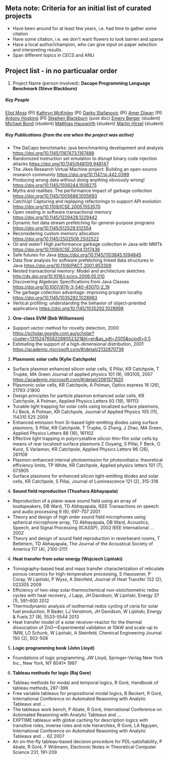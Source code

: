 
## Meta note: Criteria for an initial list of curated projects 

* Have been around for at least few years, i.e. had time to gather some citation
* Have some citation, i.e. we don't want flowers to look barren and sparse
* Have a local author/champion, who can give input on paper selection and interpreting results. 
* Span different topics in CECS and ANU

## Project list - in no particualar order

1. Project Name (person involved): 
**Dacapo Programming Language Benchmark (Steve Blackburn)**

##### Key People

[Eliot Moss](https://scholar.google.com/citations?user=yYtaDFUAAAAJ&hl=en&oi=ao) (PI) 
[Kathryn McKinley](https://scholar.google.com/citations?user=Rt1a5-6vh4UC&hl=en&oi=ao) (PI)
[Darko Stafanovic](https://scholar.google.com/citations?user=hd6nAfsAAAAJ&hl=en&oi=ao) (PI)
[Amer Diwan](https://scholar.google.com/citations?user=KuhLaAYAAAAJ&hl=en&oi=ao) (PI)
[Antony Hosking](https://scholar.google.com/citations?user=5LINiuEAAAAJ&hl=en&oi=sra) (PI)
[Stephen Blackburn](https://scholar.google.com/citations?user=HgSTO7oAAAAJ&hl=en) (post doc)
[Emery Berger](https://scholar.google.com/citations?user=RaHaArkAAAAJ&hl=en&oi=ao) (student)
[Michael Bond](https://scholar.google.com/citations?user=zoBZ_FMAAAAJ&hl=en) (student)
[Matthias Hauswirth](https://scholar.google.com/citations?user=rIy8rOoAAAAJ&hl=en&oi=ao) (student)
[Martin Hirzel](https://scholar.google.com/citations?user=SV0T7_cAAAAJ&hl=en&oi=ao) (student)

##### Key Publications (from the era when the project was active)

* The DaCapo benchmarks: java benchmarking development and analysis https://doi.org/10.1145/1167473.1167488
* Randomized instruction set emulation to disrupt binary code injection attacks https://doi.org/10.1145/948109.948147
* The Jikes Research Virtual Machine project: Building an open-source research community  https://doi.org/10.1147/sj.442.0399
* Producing wrong data without doing anything obviously wrong!  https://doi.org/10.1145/1508244.1508275
* Myths and realities: The performance impact of garbage collection https://doi.org/10.1145/1005686.1005693 
* CatchUp! Capturing and replaying refactorings to support API evolution https://doi.org/10.1109/ICSE.2005.1553570
* Open nesting in software transactional memory https://doi.org/10.1145/1229428.1229442
* Dynamic hot data stream prefetching for general-purpose programs https://doi.org/10.1145/512529.512554
* Reconsidering custom memory allocation https://doi.org/10.1145/2502508.2502522
* Oil and water? High performance garbage collection in Java with MMTk https://doi.org/10.1109/ICSE.2004.1317436 
* Safe futures for Java https://doi.org/10.1145/1103845.1094845
* Data flow analysis for software prefetching linked data structures in Java https://doi.org/10.1109/PACT.2001.953309
* Nested transactional memory: Model and architecture sketches http://dx.doi.org/10.1016/j.scico.2006.05.010
* Discovering Algebraic Specifications from Java Classes https://doi.org/10.1007/978-3-540-45070-2_19
* The garbage collection advantage: improving program locality https://doi.org/10.1145/1035292.1028983
* Vertical profiling: understanding the behavior of object-priented applications https://doi.org/10.1145/1035292.1028998

2. **One-class SVM (Bob Williamson)**

* Support vector method for novelty detection, 2000 https://scholar.google.com.au/scholar?cluster=13152476582289052321&hl=en&as_sdt=2005&sciodt=0,5
* Estimating the support of a high-dimensional distribution, 2001 https://academic.microsoft.com/#/detail/2132870739

3. **Plasmonic solar cells (Kylie Catchpole)**

* Surface plasmon enhanced silicon solar cells, S Pillai, KR Catchpole, T Trupke, MA Green
Journal of applied physics 101 (9), 093105, 2007 https://academic.microsoft.com/#/detail/2061571620
* Plasmonic solar cells, KR Catchpole, A Polman, Optics express 16 (26), 21793-21800
* Design principles for particle plasmon enhanced solar cells, KR Catchpole, A Polman, Applied Physics Letters 93 (19), 191113
* Tunable light trapping for solar cells using localized surface plasmons, FJ Beck, A Polman, KR Catchpole, Journal of Applied Physics 105 (11), 114310	525	2009
* Enhanced emission from Si-based light-emitting diodes using surface plasmons, S Pillai, KR Catchpole, T Trupke, G Zhang, J Zhao, MA Green, Applied Physics Letters 88 (16), 161102
* Effective light trapping in polycrystalline silicon thin-film solar cells by means of rear localized surface plasmons
Z Ouyang, S Pillai, F Beck, O Kunz, S Varlamov, KR Catchpole, Applied Physics Letters 96 (26), 261109
* Plasmon-enhanced internal photoemission for photovoltaics: theoretical efficiency limits, TP White, KR Catchpole, Applied physics letters 101 (7), 073905
* Surface plasmons for enhanced silicon light-emitting diodes and solar cells, KR Catchpole, S Pillai, Journal of Luminescence 121 (2), 315-318

4. **Sound field reproduction (Thushara Abhayapala)**
* Reproduction of a plane-wave sound field using an array of loudspeakers, DB Ward, TD Abhayapala, IEEE Transactions on speech and audio processing 9 (6), 697-707	2001
* Theory and design of high order sound field microphones using spherical microphone array, TD Abhayapala, DB Ward, Acoustics, Speech, and Signal Processing (ICASSP), 2002 IEEE International …	2002
* Theory and design of sound field reproduction in reverberant rooms, T Betlehem, TD Abhayapala, The Journal of the Acoustical Society of America 117 (4), 2100-2111


4. **Heat transfer from solar energy (Wojciech Lipiński)**

* Tomography-based heat and mass transfer characterization of reticulate porous ceramics for high-temperature processing, S Haussener, P Coray, W Lipiński, P Wyss, A Steinfeld, Journal of Heat Transfer 132 (2), 023305	2009
* Efficiency of two-step solar thermochemical non-stoichiometric redox cycles with heat recovery, J Lapp, JH Davidson, W Lipiński, Energy 37 (1), 591-600	2012
* Thermodynamic analysis of isothermal redox cycling of ceria for solar fuel production, R Bader, LJ Venstrom, JH Davidson, W Lipiński, Energy & Fuels 27 (9), 5533-5544	2013
* Heat transfer model of a solar receiver-reactor for the thermal dissociation of ZnO—Experimental validation at 10kW and scale-up to 1MW, LO Schunk, W Lipiński, A Steinfeld, Chemical Engineering Journal 150 (2), 502-508

5. **Logic programming book (John Lloyd)**

* Foundations of logic programming, JW Lloyd, Springer-Verlag New York Inc., New York, NY	8041*	1987
<!-- 
* Partial evaluation in logic programming, JW Lloyd, JC Shepherdson, The Journal of Logic Programming 11 (3-4), 217-242
* Programming in an integrated functional and logic language, JW Lloyd, Journal of Functional and Logic Programming 3 (1-49), 68-69
-->

6. **Tableau methods for logic (Raj Gore)**

* Tableau methods for modal and temporal logics, R Goré, Handbook of tableau methods, 297-396
* Free variable tableaux for propositional modal logics, B Beckert, R Goré, International Conference on Automated Reasoning with Analytic Tableaux and …
* The tableaux work bench, P Abate, R Goré, International Conference on Automated Reasoning with Analytic Tableaux and …
* EXPTIME tableaux with global caching for description logics with transitive roles, inverse roles and role hierarchies, R Goré, LA Nguyen, International Conference on Automated Reasoning with Analytic Tableaux and …	62	2007
* An on-the-fly tableau-based decision procedure for PDL-satisfiability, P Abate, R Goré, F Widmann, Electronic Notes in Theoretical Computer Science 231, 191-209

